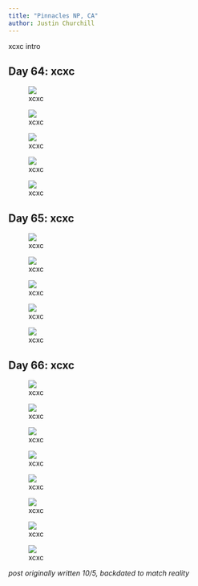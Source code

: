 ```yaml
---
title: "Pinnacles NP, CA"
author: Justin Churchill
---
```

xcxc intro

## Day 64: xcxc
<!-- 8/23 -->

<!-- blue stellar jay on bench -->
<figure>
    <img src="https://lh3.googleusercontent.com/pw/AL9nZEVaudgmm3kpcGbw5PCYBWZGbKTJFUkM7nByaTxyKsSo3zF2xhSfQDD2_-qGM8P60OutmBJl88S-tssF5oBwXG0rzmT9EGa-so3-oU3tXe46ti59PSuJ_j46_HHA8PbM2WOWUzPd2KID4obDJDKAQf8w3w=w1900-h1424-no?authuser=0">
    <figcaption>xcxc</figcaption>
</figure>

<!-- squirrel close-up with nut in hands -->
<figure>
    <img src="https://lh3.googleusercontent.com/pw/AL9nZEW9asY-H0BSMxZ8AuRfGVUlpfxzNfIxRMyqG2JuplfDAK-my1nSdL32h5N2Mj4yRQsOr_JOy_kql9S7ofoZlpHmebrpmJigaPBMBTHdPfTTgGhLixXCW0COj_obyFcKoHlkJ6Ayp6nNyaLdCsHKT64fjQ=w1900-h1424-no?authuser=0">
    <figcaption>xcxc</figcaption>
</figure>

<!-- two quails running around -->
<figure>
    <img src="https://lh3.googleusercontent.com/pw/AL9nZEVv0p7pML49XGsTDH0I1p8BO2RXBsux_NCut_VHa62810QJGrtZShNdZzSwl6RjkSOcPkPTiFKDQLp8KloCKmZ3IRQ_spVT5oqvMD2S_EVwughOc7gcxf6_uxzAWqMBFuWt0Nd6iLrgKme7OfCRARC4jg=w1900-h1424-no?authuser=0">
    <figcaption>xcxc</figcaption>
</figure>

<!-- birds drinking water from a fountain -->
<figure>
    <img src="https://lh3.googleusercontent.com/pw/AL9nZEWAD2ZMbS-QJJ-MLf7tR6dcC99yTn2gQQp3shmljCvHUUkrnSObHyc2mPST8f8lc5VaKwoBxXBUdVsWOtbhj9ufRdxhMUWaK9i8SeCDJSmAHIXlj6G7vGxlqag13yNErCtjKNBDh3KZNkzSQdaERqN5MQ=w2080-h1424-no?authuser=0">
    <figcaption>xcxc</figcaption>
</figure>

<!-- raccoons peering from the tree -->
<figure>
    <img src="https://lh3.googleusercontent.com/pw/AL9nZEU2M7PatdDGjBTaV7bxbfDmaUsYn5HuhbmLS1e4oc2nt6lLKcV8ai85kE2peMTYMTEX8NQ7hr4VMi8GpKRO2Qpa0EOymLHlqQ9bOAqWZEv3I-jM7Dk9shx_1UIcOc7b7RN0c0VD1Wm5NH9v1NVMwx6aww=w1068-h1424-no?authuser=0">
    <figcaption>xcxc</figcaption>
</figure>


## Day 65: xcxc
<!-- 8/24 -->


<!-- stoat carcass -->
<figure>
    <img src="https://lh3.googleusercontent.com/pw/AL9nZEWcieGa54FxtGgyfxyEDhXCoIUZVmgDAkN_UGoKNEZ5MHzq7CiDNi4mke_s0zJUODHttjicuuL4MAr6-i5KYyzI6X-R1L2i5KAJKlWevBTHoG7OyY12FHFjQESsYFtB6ctuSkz48T4zS9eEN2njyG6SNA=w1068-h1424-no?authuser=0">
    <figcaption>xcxc</figcaption>
</figure>

<!-- judy on trail, beginning hike -->
<figure>
    <img src="https://lh3.googleusercontent.com/pw/AL9nZEUmGCNdZSKTGyf_pBIlerH5pbyMxrdWD-w_NH6aPC1mW77M6yTJR8ClZ3sggUFlN0FkwAoLd0v612Gw4oWmTnwcT-1OoWh9U1Tl6vVKTI9ECPdlRNubAr7dNtUv4h6d425ENlotgkcFm9Sx3QOIIoCwfw=w1900-h1424-no?authuser=0">
    <figcaption>xcxc</figcaption>
</figure>

<!-- on trail again, a bit higher up -->
<figure>
    <img src="https://lh3.googleusercontent.com/pw/AL9nZEUpOeoxrGedOVqPiGykF_cGGmC6tMosSB2KtrywDmJuDAZQ5rjwX8Qe7mfGFCH8kwyFOOpf1lD9hEzYMYEkuMvsZLqY_ZoudyiOLnv2bE5wPh-F4eNRZIcAF-ACmXnWqqMmBgFeBgkzltlEuFQT5cUmeA=w1900-h1424-no?authuser=0">
    <figcaption>xcxc</figcaption>
</figure>

<!-- us at a high point -->
<figure>
    <img src="https://lh3.googleusercontent.com/pw/AL9nZEUL204S2QwsSiG0G_zcJDTaxduFDb396bEkRypsuQaLYVGCrGHMrus-pJfhIDsXcxJVwImygsGLsShOHJGZn6Ll-SpKjkw-ikzqW442yKsLn5oBkKwXVi2JdlWbyJ1Mv-OOeIz-yIpT467f_L6rNg3UgQ=w1896-h1424-no?authuser=0">
    <figcaption>xcxc</figcaption>
</figure>



<!-- me chillin by the pool -->
<figure>
    <img src="https://lh3.googleusercontent.com/pw/AL9nZEWfTnCZcJ1_Ez8Nv59dqg0l0awkxzv1_ci2N3Shzm-Qoz_7-REjAAnL-Bj5J4SFnpgXDVSRckv52lGQCvlHT4hiC681030R1gB3WxMoh36P3ClUjE8NMZcziWtx3dPvuwezCY9nFKBnhrEJOoXFzmuNXw=w1900-h1424-no?authuser=0">
    <figcaption>xcxc</figcaption>
</figure>







## Day 66: xcxc
<!-- 8/25 -->

<!-- judy at start of hike with classic pinnacles rocks behind -->
<figure>
    <img src="https://lh3.googleusercontent.com/pw/AL9nZEWQHxsvM9qMRp8COM3azRoTpTd4whaCdgmytwuqKW0_aKlKU7UkIkNCx4hiODaImabyuBGuxUCw7frtlJDdXLiO9qK7IDykkW6T35RO3ggS_7zK7fZ08RVNDA3Wj6t8p9mJXyLzlubRfOwlcUZDxQwh8A=w1900-h1424-no?authuser=0">
    <figcaption>xcxc</figcaption>
</figure>

<!-- me coming down from a rock I climbed -->
<figure>
    <img src="https://lh3.googleusercontent.com/pw/AL9nZEU6IrX7-YbCvxeCsC3tD6DPHZAdA7ny3PQSx9iU4CeUhKpEsnIJnJuPXFTOkWtwp9X8l-v3R03e0V27wWT_PXb1bhf7zXJ6s_mc7x5z4jecQl0kynHQAcJ7OTuhFcX3i_P1NZRgPNzYmG1fAGMGmxEYQg=w1900-h1424-no?authuser=0">
    <figcaption>xcxc</figcaption>
</figure>

<!-- judy at the top of a staircase on the trail -->
<figure>
    <img src="https://lh3.googleusercontent.com/pw/AL9nZEUXyvRHQJ4fqrtc_5lbe-LeyoIS2t3aoJYTfNArggUUq6B8vzLKpLUfLF1QmlkiJRuVvWm-xjWzfjj2cxFUO1hJdT9XFtvHcOHfo_lszg5u5P1HcRwJ8jytUjbvW_OT0ycMNT3UsftgaAV2876aNopCjg=w1068-h1424-no?authuser=0">
    <figcaption>xcxc</figcaption>
</figure>

<!-- me sitting on a bench at a viewpoint -->
<figure>
    <img src="https://lh3.googleusercontent.com/pw/AL9nZEUg-vihEEBIuWNGhLVNzdPkyw3pio4iuyv-FAIeveDaeqPBQd4QOFdw6lUqEXsBq-LztZ39XrxXcxD_6ZBTyY_aqe9HFYC8hZzq91WkgSmKtG-FTq5q0vJxSuVNnRkzsJeeqaKeIaZpt3k8G0xojl6ZOA=w1900-h1424-no?authuser=0">
    <figcaption>xcxc</figcaption>
</figure>

<!-- judy entering cave-like area formed from stacked large boulders -->
<figure>
    <img src="https://lh3.googleusercontent.com/pw/AL9nZEWUlmmBwWB7-myBQaScuvjX6ND1zLg-p_piqSHhiNBQiq4PPZq2wcI2TXzZBYBy1o8ASDcmZ-CXS20AIQRD0-QdYAW9N-v9Cth568GQ9bJza0X2_A2OVlEdNSH_R7uczEPCsxX5g-qfGoP-YUSFaMvBSw=w1068-h1424-no?authuser=0">
    <figcaption>xcxc</figcaption>
</figure>

<!-- me descending into narrow space between boulders -->
<figure>
    <img src="https://lh3.googleusercontent.com/pw/AL9nZEUPm6PdHmO3iMCftS_Z2XZOai3mxAuGXSMXeGd48yxt4RqZEMQq0l69JBFysGNbSpr7y0kRdBy1mSpXn5h3lGWUqlTm1vvxYRz1BYOze2XRY7YR964axNSBwl0Yg7JuS2LmH06j1WN-aID3JyNGnO51Pg=w1068-h1424-no?authuser=0">
    <figcaption>xcxc</figcaption>
</figure>

<!-- judy in cave area with her headlamp shining -->
<figure>
    <img src="https://lh3.googleusercontent.com/pw/AL9nZEXYiV1_NViKMGNNMj9iZ-eSOlPBuFjnM3oJWLUCsrW3C_fif5BFnPSWBXQPozKuRLMR6w_vwaOlyVw5Fp7b5TXqATYCWDkgvuL_yUOiUZWkylvz41fFfZG2lIbYUaKLr8cA7tHBOn7GtYHTJkz3dITwFA=w1900-h1424-no?authuser=0">
    <figcaption>xcxc</figcaption>
</figure>

<!-- judy silhouette exiting cave -->
<figure>
    <img src="https://lh3.googleusercontent.com/pw/AL9nZEXJ2tdRbZMrzoO0XgAyxxLXz98Dx4zw78M4chCPPW1DssaAH5NmIl33CjcPsd2R_yUgcYNSEXQ9AR3upDVFMZvqj8l_TYiBz1awYjPtGuXfSGnFxli-eTM9B3kWcmR7KLIhSfo2_nsxF7EoVtJUTst5vA=w1068-h1424-no?authuser=0">
    <figcaption>xcxc</figcaption>
</figure>

_post originally written 10/5, backdated to match reality_
